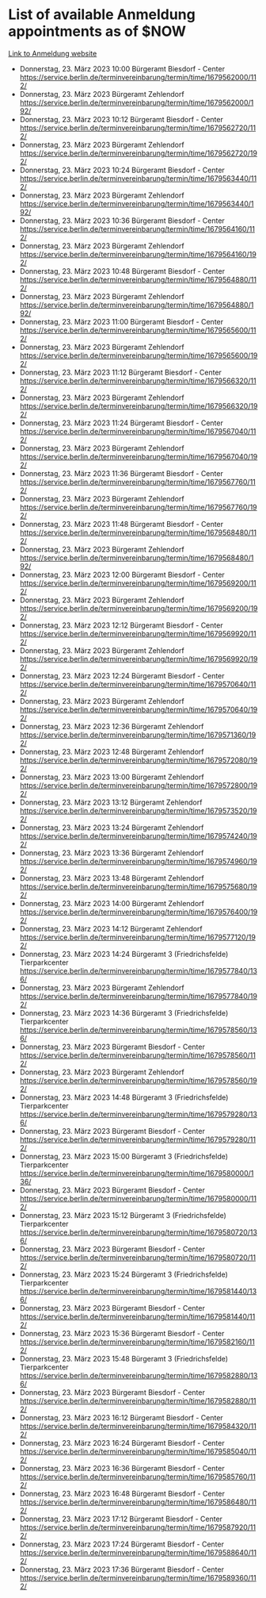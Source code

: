 # List of available Anmeldung appointments as of $NOW
[Link to Anmeldung website](https://service.berlin.de/terminvereinbarung/termin/tag.php?termin=1&anliegen[]=120686&dienstleisterlist=122210,122217,327316,122219,327312,122227,327314,122231,327346,122243,327348,122254,122252,329742,122260,329745,122262,329748,122271,327278,122273,327274,122277,327276,330436,122280,327294,122282,327290,122284,327292,122291,327270,122285,327266,122286,327264,122296,327268,150230,329760,122297,327286,122294,327284,122312,329763,122314,329775,122304,327330,122311,327334,122309,327332,317869,122281,327352,122279,329772,122283,122276,327324,122274,327326,122267,329766,122246,327318,122251,327320,122257,327322,122208,327298,122226,327300&herkunft=http%3A%2F%2Fservice.berlin.de%2Fdienstleistung%2F120686%2F)
- Donnerstag, 23. März 2023 10:00 Bürgeramt Biesdorf - Center https://service.berlin.de/terminvereinbarung/termin/time/1679562000/112/
- Donnerstag, 23. März 2023  Bürgeramt Zehlendorf https://service.berlin.de/terminvereinbarung/termin/time/1679562000/192/
- Donnerstag, 23. März 2023 10:12 Bürgeramt Biesdorf - Center https://service.berlin.de/terminvereinbarung/termin/time/1679562720/112/
- Donnerstag, 23. März 2023  Bürgeramt Zehlendorf https://service.berlin.de/terminvereinbarung/termin/time/1679562720/192/
- Donnerstag, 23. März 2023 10:24 Bürgeramt Biesdorf - Center https://service.berlin.de/terminvereinbarung/termin/time/1679563440/112/
- Donnerstag, 23. März 2023  Bürgeramt Zehlendorf https://service.berlin.de/terminvereinbarung/termin/time/1679563440/192/
- Donnerstag, 23. März 2023 10:36 Bürgeramt Biesdorf - Center https://service.berlin.de/terminvereinbarung/termin/time/1679564160/112/
- Donnerstag, 23. März 2023  Bürgeramt Zehlendorf https://service.berlin.de/terminvereinbarung/termin/time/1679564160/192/
- Donnerstag, 23. März 2023 10:48 Bürgeramt Biesdorf - Center https://service.berlin.de/terminvereinbarung/termin/time/1679564880/112/
- Donnerstag, 23. März 2023  Bürgeramt Zehlendorf https://service.berlin.de/terminvereinbarung/termin/time/1679564880/192/
- Donnerstag, 23. März 2023 11:00 Bürgeramt Biesdorf - Center https://service.berlin.de/terminvereinbarung/termin/time/1679565600/112/
- Donnerstag, 23. März 2023  Bürgeramt Zehlendorf https://service.berlin.de/terminvereinbarung/termin/time/1679565600/192/
- Donnerstag, 23. März 2023 11:12 Bürgeramt Biesdorf - Center https://service.berlin.de/terminvereinbarung/termin/time/1679566320/112/
- Donnerstag, 23. März 2023  Bürgeramt Zehlendorf https://service.berlin.de/terminvereinbarung/termin/time/1679566320/192/
- Donnerstag, 23. März 2023 11:24 Bürgeramt Biesdorf - Center https://service.berlin.de/terminvereinbarung/termin/time/1679567040/112/
- Donnerstag, 23. März 2023  Bürgeramt Zehlendorf https://service.berlin.de/terminvereinbarung/termin/time/1679567040/192/
- Donnerstag, 23. März 2023 11:36 Bürgeramt Biesdorf - Center https://service.berlin.de/terminvereinbarung/termin/time/1679567760/112/
- Donnerstag, 23. März 2023  Bürgeramt Zehlendorf https://service.berlin.de/terminvereinbarung/termin/time/1679567760/192/
- Donnerstag, 23. März 2023 11:48 Bürgeramt Biesdorf - Center https://service.berlin.de/terminvereinbarung/termin/time/1679568480/112/
- Donnerstag, 23. März 2023  Bürgeramt Zehlendorf https://service.berlin.de/terminvereinbarung/termin/time/1679568480/192/
- Donnerstag, 23. März 2023 12:00 Bürgeramt Biesdorf - Center https://service.berlin.de/terminvereinbarung/termin/time/1679569200/112/
- Donnerstag, 23. März 2023  Bürgeramt Zehlendorf https://service.berlin.de/terminvereinbarung/termin/time/1679569200/192/
- Donnerstag, 23. März 2023 12:12 Bürgeramt Biesdorf - Center https://service.berlin.de/terminvereinbarung/termin/time/1679569920/112/
- Donnerstag, 23. März 2023  Bürgeramt Zehlendorf https://service.berlin.de/terminvereinbarung/termin/time/1679569920/192/
- Donnerstag, 23. März 2023 12:24 Bürgeramt Biesdorf - Center https://service.berlin.de/terminvereinbarung/termin/time/1679570640/112/
- Donnerstag, 23. März 2023  Bürgeramt Zehlendorf https://service.berlin.de/terminvereinbarung/termin/time/1679570640/192/
- Donnerstag, 23. März 2023 12:36 Bürgeramt Zehlendorf https://service.berlin.de/terminvereinbarung/termin/time/1679571360/192/
- Donnerstag, 23. März 2023 12:48 Bürgeramt Zehlendorf https://service.berlin.de/terminvereinbarung/termin/time/1679572080/192/
- Donnerstag, 23. März 2023 13:00 Bürgeramt Zehlendorf https://service.berlin.de/terminvereinbarung/termin/time/1679572800/192/
- Donnerstag, 23. März 2023 13:12 Bürgeramt Zehlendorf https://service.berlin.de/terminvereinbarung/termin/time/1679573520/192/
- Donnerstag, 23. März 2023 13:24 Bürgeramt Zehlendorf https://service.berlin.de/terminvereinbarung/termin/time/1679574240/192/
- Donnerstag, 23. März 2023 13:36 Bürgeramt Zehlendorf https://service.berlin.de/terminvereinbarung/termin/time/1679574960/192/
- Donnerstag, 23. März 2023 13:48 Bürgeramt Zehlendorf https://service.berlin.de/terminvereinbarung/termin/time/1679575680/192/
- Donnerstag, 23. März 2023 14:00 Bürgeramt Zehlendorf https://service.berlin.de/terminvereinbarung/termin/time/1679576400/192/
- Donnerstag, 23. März 2023 14:12 Bürgeramt Zehlendorf https://service.berlin.de/terminvereinbarung/termin/time/1679577120/192/
- Donnerstag, 23. März 2023 14:24 Bürgeramt 3 (Friedrichsfelde) Tierparkcenter https://service.berlin.de/terminvereinbarung/termin/time/1679577840/136/
- Donnerstag, 23. März 2023  Bürgeramt Zehlendorf https://service.berlin.de/terminvereinbarung/termin/time/1679577840/192/
- Donnerstag, 23. März 2023 14:36 Bürgeramt 3 (Friedrichsfelde) Tierparkcenter https://service.berlin.de/terminvereinbarung/termin/time/1679578560/136/
- Donnerstag, 23. März 2023  Bürgeramt Biesdorf - Center https://service.berlin.de/terminvereinbarung/termin/time/1679578560/112/
- Donnerstag, 23. März 2023  Bürgeramt Zehlendorf https://service.berlin.de/terminvereinbarung/termin/time/1679578560/192/
- Donnerstag, 23. März 2023 14:48 Bürgeramt 3 (Friedrichsfelde) Tierparkcenter https://service.berlin.de/terminvereinbarung/termin/time/1679579280/136/
- Donnerstag, 23. März 2023  Bürgeramt Biesdorf - Center https://service.berlin.de/terminvereinbarung/termin/time/1679579280/112/
- Donnerstag, 23. März 2023 15:00 Bürgeramt 3 (Friedrichsfelde) Tierparkcenter https://service.berlin.de/terminvereinbarung/termin/time/1679580000/136/
- Donnerstag, 23. März 2023  Bürgeramt Biesdorf - Center https://service.berlin.de/terminvereinbarung/termin/time/1679580000/112/
- Donnerstag, 23. März 2023 15:12 Bürgeramt 3 (Friedrichsfelde) Tierparkcenter https://service.berlin.de/terminvereinbarung/termin/time/1679580720/136/
- Donnerstag, 23. März 2023  Bürgeramt Biesdorf - Center https://service.berlin.de/terminvereinbarung/termin/time/1679580720/112/
- Donnerstag, 23. März 2023 15:24 Bürgeramt 3 (Friedrichsfelde) Tierparkcenter https://service.berlin.de/terminvereinbarung/termin/time/1679581440/136/
- Donnerstag, 23. März 2023  Bürgeramt Biesdorf - Center https://service.berlin.de/terminvereinbarung/termin/time/1679581440/112/
- Donnerstag, 23. März 2023 15:36 Bürgeramt Biesdorf - Center https://service.berlin.de/terminvereinbarung/termin/time/1679582160/112/
- Donnerstag, 23. März 2023 15:48 Bürgeramt 3 (Friedrichsfelde) Tierparkcenter https://service.berlin.de/terminvereinbarung/termin/time/1679582880/136/
- Donnerstag, 23. März 2023  Bürgeramt Biesdorf - Center https://service.berlin.de/terminvereinbarung/termin/time/1679582880/112/
- Donnerstag, 23. März 2023 16:12 Bürgeramt Biesdorf - Center https://service.berlin.de/terminvereinbarung/termin/time/1679584320/112/
- Donnerstag, 23. März 2023 16:24 Bürgeramt Biesdorf - Center https://service.berlin.de/terminvereinbarung/termin/time/1679585040/112/
- Donnerstag, 23. März 2023 16:36 Bürgeramt Biesdorf - Center https://service.berlin.de/terminvereinbarung/termin/time/1679585760/112/
- Donnerstag, 23. März 2023 16:48 Bürgeramt Biesdorf - Center https://service.berlin.de/terminvereinbarung/termin/time/1679586480/112/
- Donnerstag, 23. März 2023 17:12 Bürgeramt Biesdorf - Center https://service.berlin.de/terminvereinbarung/termin/time/1679587920/112/
- Donnerstag, 23. März 2023 17:24 Bürgeramt Biesdorf - Center https://service.berlin.de/terminvereinbarung/termin/time/1679588640/112/
- Donnerstag, 23. März 2023 17:36 Bürgeramt Biesdorf - Center https://service.berlin.de/terminvereinbarung/termin/time/1679589360/112/
